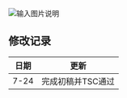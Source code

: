 ![输入图片说明](https://images.gitee.com/uploads/images/2020/0728/101319_18277907_7625241.png "屏幕截图.png")

## 修改记录
| **日期** | **更新** |
|----------|-----------------------|
|  7-24 | 完成初稿并TSC通过 |